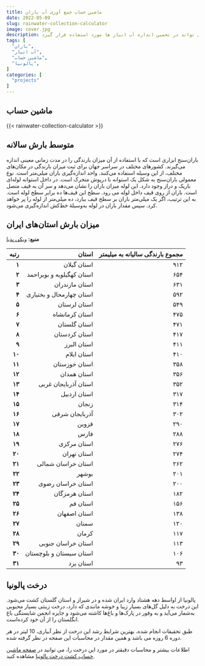 ```yaml
---
title: ماشین حساب جمع آوری آب باران
date: 2022-05-09
slug: rainwater-collection-calculator
image: cover.jpg
description: به کمک ماشین حساب جمع آوری آب باران می توانید حجم آب باران قابل جمع آوری را بر اساس مساحت زمین یا پشت بام خانه تان محاسبه کنید. این محاسبات می تواند در تخمین اندازه آب انبار ها مورد استفاده قرار گیرد.
tags: [
  "باران",
  "آب انبار",
  "ماشین حساب",
  "پالونیا",
]
categories: [
  "projects"
]
---
```


## ماشین حساب

{{< rainwater-collection-calculator >}}

## متوسط بارش سالانه

باران‌سنج ابزاری است که با استفاده از آن میزان بارندگی را در مدت زمانی معینی اندازه می‌گیرند. کشورهای مختلف در سراسر جهان برای ثبت میزان بارندگی در مکان‌های مختلف، از این وسیله استفاده می‌کنند. واحد اندازه‌گیری باران میلی‌متر است. نوع معمولی باران‌سنج به شکل یک استوانه با درپوش متحرک است. در داخل استوانه لوله‌ای باریک و دراز وجود دارد. این لوله میزان باران را نشان می‌دهد و سر آن به قیف متصل است. باران از روی قیف داخل لوله می رود. سطح این قیف‌ها ده برابر سطح لوله است. به این ترتیب، اگر یک میلی‌متر باران بر سطح قیف ببارد، ده میلی‌متر از لوله را پر خواهد کرد. سپس مقدار باران در لوله به‌وسیلهٔ خط‌کش اندازه‌گیری می‌شود.

## میزان بارش استان‌های ایران

**منبع:** [ویکی پدیا](https://fa.wikipedia.org/wiki/%D9%85%DB%8C%D8%B2%D8%A7%D9%86_%D8%A8%D8%A7%D8%B1%D8%B4_%D8%A7%D8%B3%D8%AA%D8%A7%D9%86%E2%80%8C%D9%87%D8%A7%DB%8C_%D8%A7%DB%8C%D8%B1%D8%A7%D9%86)

**رتبه** | **استان** | **مجموع بارندگی سالیانه به میلیمتر**
--:|--:|--:
**۱**    | استان گیلان| ۹۱۲
**٢**    | استان کهگیلویه و بویراحمد| ۶۵۴
**٣**    | استان مازندران| ۶۳۱
**۴**    | استان چهارمحال و بختیاری| ۵۹۲
**۵**    | استان لرستان| ۵۴۹
**۶**    | استان کرمانشاه| ۴۷۵
**٧**    | استان گلستان| ۴۷۱
**٨**    | استان کردستان| ۴۱۷
**٩**    | استان البرز| ۴۱۱
**١٠**   | استان ایلام| ۴۱۰
**١١**   | استان خوزستان| ۳۵۸
**١٢**   | استان همدان| ٣۵۶
**۱۳**   | استان آذربایجان غربی| ۳۵۲
**۱۴**   | استان اردبیل| ۳۱۷
**١۵**   | زنجان| ۳۱۴
**١۶**   | آذربایجان شرقی| ۳۰۲
**١٧**   | قزوین| ۲۹۰
**١٨**   | فارس | ۲۸۸
**١٩**   | استان مرکزی| ۲۷۶
**٢٠**   | استان تهران| ۲۷۴
**٢١**   | استان خراسان شمالی| ۲۶۲
**٢٢**   | بوشهر| ۲۰۱
**٢٣**   | استان خراسان رضوی| ۲۰۰
**٢۴**   | استان هرمزگان| ۱۸۲
**٢۵**   | استان قم| ۱۵۶
**٢۶**   | استان اصفهان| ۱۳۸
**۲٧**   | سمنان| ۱۲۰
**۲٨**   | کرمان| ۱۱۷
**٢٩**   | استان خراسان جنوبی| ۱۱۳
**۳٠**   | استان سیستان و بلوچستان| ۱۰۶
**۳١**   | استان یزد| ۹۳

## درخت پالونیا

پالونیا از اواسط دهه هشتاد وارد ایران شده و در شیراز و استان گلستان کشت می‌شود. این درخت به دلیل گل‌های بسیار زیبا و خوشه مانندی که دارد، درخت زینتی بسیار محبوبی به‌شمار می‌آید و به وفور در پارک‌ها و باغ‌ها کاشته می‌شود و جایزه انجمن شایستگی باغ انگلستان را از آن خود کرده‌است.

طبق تحقیقات انجام شده، بهترین شرایط رشد این درخت از نظر آبیاری، 10 لیتر در هر دوره 6 روزه می باشد و همین مقدار در محاسبات این صفحه در نظر گرفته شده.

اطلاعات بیشتر و محاسبات دقیقتر در مورد این درخت را، می توانید در [صفحه ماشین حساب کشت درخت پالونیا](/p/paulownia-planting-calculator/) مشاهده کنید.
